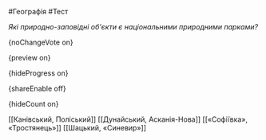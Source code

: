 #Географія #Тест

*Які природно-заповідні об'єкти є національними природними парками?*

{noChangeVote on}

{preview on}

{hideProgress on}

{shareEnable off}

{hideCount on}

[[Канівський, Поліський]]
[[Дунайський, Асканія-Нова]]
[[«Софіївка», «Тростянець»]]
[[Шацький, «Синевир»]]
